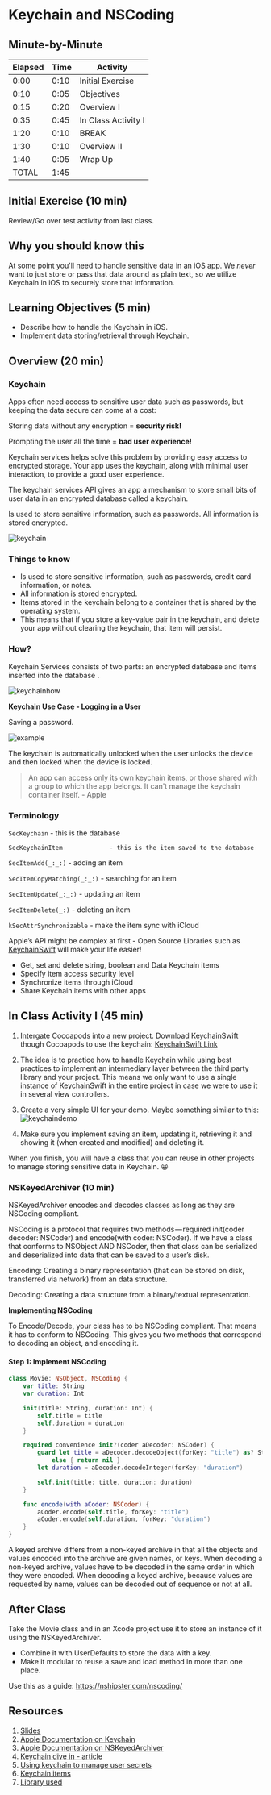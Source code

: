 # Keychain and NSCoding

## Minute-by-Minute

| **Elapsed** | **Time**  | **Activity**              |
| ----------- | --------- | ------------------------- |
| 0:00        | 0:10      | Initial Exercise          |
| 0:10        | 0:05      | Objectives                |
| 0:15        | 0:20      | Overview I                |
| 0:35        | 0:45      | In Class Activity I       |
| 1:20        | 0:10      | BREAK                     |
| 1:30        | 0:10      | Overview II               |
| 1:40        | 0:05      | Wrap Up                   |
| TOTAL       | 1:45      |                           |

## Initial Exercise (10 min)

Review/Go over test activity from last class.

## Why you should know this

At some point you'll need to handle sensitive data in an iOS app. We *never* want to just store or pass that data around as plain text, so we utilize Keychain in iOS to securely store that information.

## Learning Objectives (5 min)
- Describe how to handle the Keychain in iOS.
- Implement data storing/retrieval through Keychain.

## Overview (20 min)

### Keychain

Apps often need access to sensitive user data such as passwords, but keeping the data secure can come at a cost:

Storing data without any encryption = **security risk!**

Prompting the user all the time = **bad user experience!**

Keychain services helps solve this problem by providing easy access to encrypted storage. Your app uses the keychain, along with minimal user interaction, to provide a good user experience.

The keychain services API gives an app a mechanism to store small bits of user data in an encrypted database called a keychain.

Is used to store sensitive information, such as passwords. All information is stored encrypted.

![keychain](assets/keychain.png)

### Things to know
- Is used to store sensitive information, such as passwords, credit card information, or notes.
- All information is stored encrypted.
- Items stored in the keychain belong to a container that is shared by the operating system.
- This means that if you store a key-value pair in the keychain, and delete your app without clearing the keychain, that item will persist.

### How?
Keychain Services consists of two parts: an encrypted database and items inserted into the database .

![keychainhow](assets/keychainhow.png)


**Keychain Use Case - Logging in a User**

Saving a password.

![example](assets/example.png)

The keychain is automatically unlocked when the user unlocks the device and then locked when the device is locked.

> An app can access only its own keychain items, or those shared with a group to which the app belongs. It can't manage the keychain container itself. - Apple

### Terminology

`SecKeychain` 				 - this is the database

`SecKeychainItem			 - this is the item saved to the database`

`SecItemAdd(_:_:)` 			 - adding an item

`SecItemCopyMatching(_:_:)` 	 - searching for an item

`SecItemUpdate(_:_:)` 		 - updating an item

`SecItemDelete(_:)` 			 - deleting an item

`kSecAttrSynchronizable`		 - make the item sync with iCloud

Apple’s API might be complex at first - Open Source Libraries such as
[KeychainSwift](https://github.com/evgenyneu/keychain-swift) will make your life easier!

- Get, set and delete string, boolean and Data Keychain items
- Specify item access security level
- Synchronize items through iCloud
- Share Keychain items with other apps


## In Class Activity I (45 min)
1. Intergate Cocoapods into a new project.
Download KeychainSwift though Cocoapods to use the keychain: [KeychainSwift Link](https://github.com/evgenyneu/keychain-swift#keychain_access_groups)

1. The idea is to practice how to handle Keychain while using best practices to implement an intermediary layer between the third party library and your project. This means we only want to use a single instance of KeychainSwift in the entire project in case we were to use it in several view controllers.

1. Create a very simple UI for your demo. Maybe something similar to this:
![keychaindemo](assets/keychaindemo.png)

1. Make sure you implement saving an item, updating it, retrieving it and showing it (when created and modified) and deleting it.

When you finish, you will have a class that you can reuse in other projects to manage storing sensitive data in Keychain. 😀

### NSKeyedArchiver (10 min)

NSKeyedArchiver encodes and decodes classes as long as they are NSCoding compliant.

NSCoding is a protocol that requires two methods — required init(coder decoder: NSCoder) and encode(with coder: NSCoder). If we have a class that conforms to NSObject AND NSCoder, then that class can be serialized and deserialized into data that can be saved to a user’s disk.

Encoding: Creating a binary representation (that can be stored on disk, transferred via network) from an data structure.

Decoding: Creating a data structure from a binary/textual representation.

**Implementing NSCoding**

To Encode/Decode, your class has to be NSCoding compliant. That means it has to conform to NSCoding. This gives you two methods that correspond to decoding an object, and encoding it.


#### Step 1: Implement NSCoding

```swift
class Movie: NSObject, NSCoding {
    var title: String
    var duration: Int

    init(title: String, duration: Int) {
        self.title = title
        self.duration = duration
    }

    required convenience init?(coder aDecoder: NSCoder) {
        guard let title = aDecoder.decodeObject(forKey: "title") as? String
            else { return nil }
        let duration = aDecoder.decodeInteger(forKey: "duration")

        self.init(title: title, duration: duration)
    }

    func encode(with aCoder: NSCoder) {
        aCoder.encode(self.title, forKey: "title")
        aCoder.encode(self.duration, forKey: "duration")
    }
}

```

<!-- #### Step 2: User Archiver - Archiving to filesystem

Archive

```Swift
NSKeyedArchiver.archivedData(withRootObject: someObject, requiringSecureCoding: false)
```

Unarchive

```Swift
NSKeyedUnarchiver.unarchiveTopLevelObjectWithData(someData)
```
-->

A keyed archive differs from a non-keyed archive in that all the objects and values encoded into the archive are given names, or keys. When decoding a non-keyed archive, values have to be decoded in the same order in which they were encoded. When decoding a keyed archive, because values are requested by name, values can be decoded out of sequence or not at all.


## After Class

Take the Movie class and in an Xcode project use it to store an instance of it using the NSKeyedArchiver.

- Combine it with UserDefaults to store the data with a key.
- Make it modular to reuse a save and load method in more than one place.

Use this as a guide: https://nshipster.com/nscoding/

## Resources

1. [Slides](https://docs.google.com/presentation/d/1f4T6j-mC32A7dK1j6ygw0lSoCB6VZ83FMQGaONORAG4/edit?usp=sharing)<br>
1. [Apple Documentation on Keychain](https://developer.apple.com/documentation/security/keychain_services)<br>
1. [Apple Documentation on NSKeyedArchiver](https://developer.apple.com/documentation/foundation/nskeyedarchiver)<br>
1. [Keychain dive in - article](https://medium.com/halcyon-mobile/diving-into-keychain-services-c71782313a3c)<br>
1. [Using keychain to manage user secrets](https://developer.apple.com/documentation/security/keychain_services/keychain_items/using_the_keychain_to_manage_user_secrets)<br>
1. [Keychain items](https://developer.apple.com/documentation/security/keychain_services/keychain_items)
1. [Library used](https://github.com/evgenyneu/keychain-swift)

